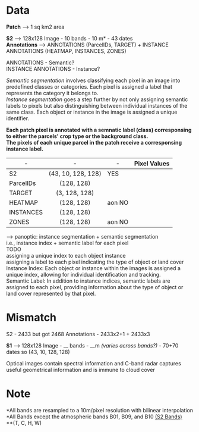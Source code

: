 # Data
__Patch__ --> 1 sq km2 area<br>

__S2__ --> 128x128 Image - 10 bands - 10 m* - 43 dates<br>
__Annotations__ --> ANNOTATIONS (ParcelIDs, TARGET) + INSTANCE ANNOTATIONS (HEATMAP, INSTANCES, ZONES)<br>

ANNOTATIONS - Semantic?<br>
INSTANCE ANNOTATIONS - Instance?

_Semantic segmentation_ involves classifying each pixel in an image into predefined classes or categories. Each pixel is assigned a label that represents the category it belongs to.<br>
_Instance segmentation_ goes a step further by not only assigning semantic labels to pixels but also distinguishing between individual instances of the same class. Each object or instance in the image is assigned a unique identifier.

__Each patch pixel is annotated with a semnatic label (class) corresponsing to either the parcels' crop type or the background class.__ <br>
__The pixels of each unique parcel in the patch receive a corresponsing instance label.__

| -         | -                  | -       | Pixel Values |      
|-----------|:------------------:|---------|:------------:|
| S2        | (43, 10, 128, 128) | YES     |              |
| ParcelIDs | (128, 128)         |         |              |
| TARGET    | (3, 128, 128)      |         |              |
| HEATMAP   | (128, 128)         | aon NO  |              |
| INSTANCES | (128, 128)         |         |              |
| ZONES     | (128, 128)         | aon NO  |              |

--> panoptic: instance segmentation + semantic segmentation<br>
i.e., instance index + semantic label for each pixel<br>
TODO<br>
assigning a unique index to each object instance<br>
assigning a label to each pixel indicating the type of object or land cover<br>
Instance Index: Each object or instance within the images is assigned a unique index, allowing for individual identification and tracking.<br>
Semantic Label: In addition to instance indices, semantic labels are assigned to each pixel, providing information about the type of object or land cover represented by that pixel.<br>

# Mismatch
S2 - 2433 but got 2468
Annotations - 2433x2+1 + 2433x3


__S1__ --> 128x128 Image - __ bands - __m _(varies across bands?)_ - 70+70 dates so (43, 10, 128, 128)


Optical images contain spectral information and C-band radar captures useful geometrical information and is immune to cloud cover<br>






# Note
*All bands are resampled to a 10m/pixel resolution with bilinear interpolation<br>
*All Bands except the atmospheric bands B01, B09, and B10 [(S2 Bands)](https://content.satimagingcorp.com/media2/filer_public_thumbnails/filer_public/44/9c/449caa01-64b9-417f-9547-964b66465554/cms_page_media1530image001.png__525.0x426.0_q85_subsampling-2.jpg)<br>
**(T, C, H, W)

